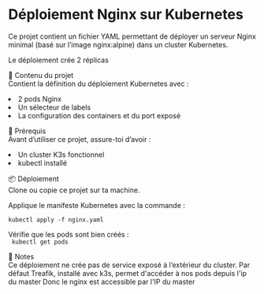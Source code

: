 <h1>Déploiement Nginx sur Kubernetes</h1>
Ce projet contient un fichier YAML permettant de déployer un serveur Nginx minimal (basé sur l’image nginx:alpine) dans un cluster Kubernetes.

Le déploiement crée 2 réplicas

📂 Contenu du projet <br>
Contient la définition du déploiement Kubernetes avec :

<li>2 pods Nginx</li>

<li>Un sélecteur de labels </li>

<li>La configuration des containers et du port exposé </li>

🚀 Prérequis<br>
Avant d’utiliser ce projet, assure-toi d’avoir :

<li>Un cluster K3s fonctionnel</li>

<li>kubectl installé</li>

📦 Déploiement<br>
Clone ou copie ce projet sur ta machine.

Applique le manifeste Kubernetes avec la commande : <br>
<code> kubectl apply -f nginx.yaml </code> <br>

Vérifie que les pods sont bien créés : <br>
<code> kubectl get pods </code>

📌 Notes <br>
Ce déploiement ne crée pas de service exposé à l’extérieur du cluster.
Par défaut Treafik, installé avec k3s, permet d'accéder à nos pods depuis l'ip du master
Donc le nginx est accessible par l'IP du master
